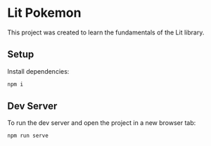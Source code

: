 # Lit Pokemon

This project was created to learn the fundamentals of the Lit library.

## Setup

Install dependencies:

```bash
npm i
```

## Dev Server

To run the dev server and open the project in a new browser tab:

```bash
npm run serve
```
